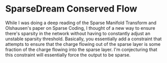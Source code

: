 # SparseDream Conserved Flow

While I was doing a deep reading of the Sparse Manifold Transform and Olshausen's paper on Sparse Coding, I thought of a new way to ensure there's sparsity in the network without having to constantly adjust an unstable sparsity threshold.  Basically, you essentially add a constraint that attempts to ensure that the charge flowing out of the sparse layer is some fraction of the charge flowing into the sparse layer.  I'm conjecturing that this constraint will essentially force the output to be sparse.